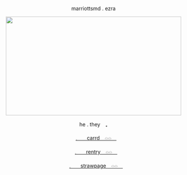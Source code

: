 <p align="center"> marriottsmd . ezra </p>

<p align="center">
<img src="https://media2.giphy.com/media/v1.Y2lkPTc5MGI3NjExbDJ2MDAwdXE0bTU3c2RlOGo1bDlqMWR0a25rN2VyaTZrajBhbzc4eCZlcD12MV9pbnRlcm5hbF9naWZfYnlfaWQmY3Q9Zw/LY0BUL3fF4hoZVJIJp/giphy.gif" width="480" height="270" />

  
<p align="center"> he . they　₊ </p>
<p align="center"><a href="https://marriottsmd.carrd.co/">𓈒ㅤ　carrd　𓏏𓏏　</a></p>
<p align="center"><a href="https://rentry.org/5C-benstone">𓈒ㅤ　rentry　𓏏𓏏　</a></p>
<p align="center"><a href="https://marriottsmd.straw.page/">𓈒ㅤ　strawpage　𓏏𓏏　</a></p>
